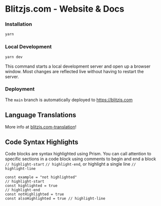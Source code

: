 # Blitzjs.com - Website & Docs

### Installation

```bash
yarn
```

### Local Development

```bash
yarn dev
```

This command starts a local development server and open up a browser window. Most changes are reflected live without having to restart the server.

### Deployment

The `main` branch is automatically deployed to https://blitzjs.com

## Language Translations

More info at [blitzjs.com-translation](https://github.com/blitz-js/blitzjs.com-translation/blob/main/README.md)!

## Code Syntax Highlights

Code blocks are syntax highlighted using Prism. You can call attention to specific sections in a code block using comments to begin and end a block `// highlight-start` `// highlight-end`, or highlight a single line `// highlight-line`

```
const example = "not highlighted"
// highlight-start
const highlighted = true
// highlight-end
const notHighlighted = true
const alsoHighlighted = true // highlight-line
```


